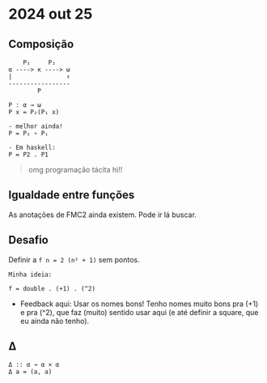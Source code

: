 # 2024 out 25

## Composição

```
    P₁     P₂
α ----> κ ----> ω
|               ↑ 
-----------------
        P
```

```
P : α → ω
P x = P₂(P₁ x)

- melhor ainda!
P = P₂ ∘ P₁

- Em haskell:
P = P2 . P1
```

> omg programação tácita hi!!

## Igualdade entre funções

As anotações de FMC2 ainda existem. Pode ir lá buscar.

## Desafio

Definir a `f n = 2 (n² + 1)` sem pontos.

```
Minha ideia:

f = double . (+1) . (^2)
```

- Feedback aqui: Usar os nomes bons! Tenho nomes muito bons pra (+1) e pra (^2), que faz (muito) sentido usar aqui (e até definir a square, que eu ainda não tenho).

## Δ

```
Δ :: α → α × α
Δ a = (a, a)
```
